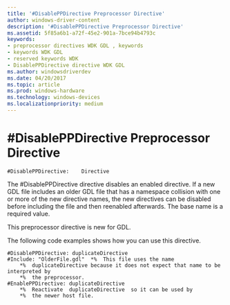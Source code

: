 ```yaml
---
title: '#DisablePPDirective Preprocessor Directive'
author: windows-driver-content
description: '#DisablePPDirective Preprocessor Directive'
ms.assetid: 5f85a6b1-a72f-45e2-901a-7bce94b4793c
keywords:
- preprocessor directives WDK GDL , keywords
- keywords WDK GDL
- reserved keywords WDK
- DisablePPDirective directive WDK GDL
ms.author: windowsdriverdev
ms.date: 04/20/2017
ms.topic: article
ms.prod: windows-hardware
ms.technology: windows-devices
ms.localizationpriority: medium
---
```


# \#DisablePPDirective Preprocessor Directive


```
#DisablePPDirective:    Directive
```

The \#DisablePPDirective directive disables an enabled directive. If a new GDL file includes an older GDL file that has a namespace collision with one or more of the new directive names, the new directives can be disabled before including the file and then reenabled afterwards. The base name is a required value.

This preprocessor directive is new for GDL.

The following code examples shows how you can use this directive.

```
#DisablePPDirective: duplicateDirective
#Include: "OlderFile.gdl"  *%  This file uses the name 
    *%  duplicateDirective because it does not expect that name to be interpreted by 
    *%  the preprocessor.
#EnablePPDirective: duplicateDirective
    *%  Reactivate  duplicateDirective  so it can be used by 
    *%  the newer host file.
```

 

 





